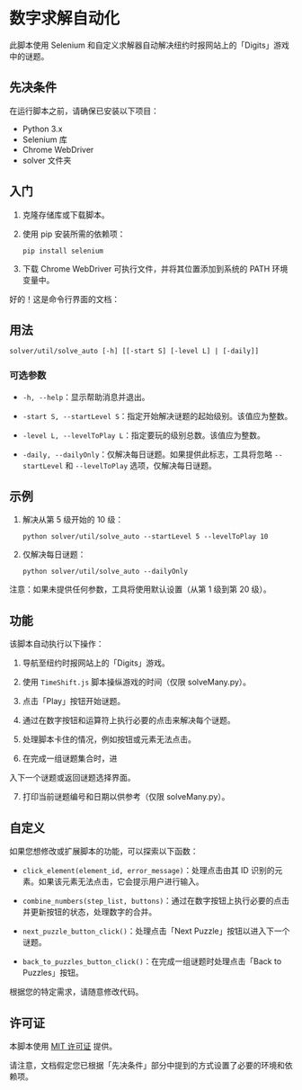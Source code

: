 # 数字求解自动化

此脚本使用 Selenium 和自定义求解器自动解决纽约时报网站上的「Digits」游戏中的谜题。

## 先决条件

在运行脚本之前，请确保已安装以下项目：

- Python 3.x
- Selenium 库
- Chrome WebDriver
- solver 文件夹

## 入门

1. 克隆存储库或下载脚本。
2. 使用 pip 安装所需的依赖项：

   ```shell
   pip install selenium
   ```

3. 下载 Chrome WebDriver 可执行文件，并将其位置添加到系统的 PATH 环境变量中。

好的！这是命令行界面的文档：

## 用法

```plaintext
solver/util/solve_auto [-h] [[-start S] [-level L] | [-daily]]
```

### 可选参数

- `-h, --help`：显示帮助消息并退出。

- `-start S, --startLevel S`：指定开始解决谜题的起始级别。该值应为整数。

- `-level L, --levelToPlay L`：指定要玩的级别总数。该值应为整数。

- `-daily, --dailyOnly`：仅解决每日谜题。如果提供此标志，工具将忽略 `--startLevel` 和 `--levelToPlay` 选项，仅解决每日谜题。

## 示例

1. 解决从第 5 级开始的 10 级：
   ```plaintext
   python solver/util/solve_auto --startLevel 5 --levelToPlay 10
   ```

2. 仅解决每日谜题：
   ```plaintext
   python solver/util/solve_auto --dailyOnly
   ```

注意：如果未提供任何参数，工具将使用默认设置（从第 1 级到第 20 级）。

## 功能

该脚本自动执行以下操作：

1. 导航至纽约时报网站上的「Digits」游戏。

2. 使用 `TimeShift.js` 脚本操纵游戏的时间（仅限 solveMany.py）。

3. 点击「Play」按钮开始谜题。

4. 通过在数字按钮和运算符上执行必要的点击来解决每个谜题。

5. 处理脚本卡住的情况，例如按钮或元素无法点击。

6. 在完成一组谜题集合时，进

入下一个谜题或返回谜题选择界面。

7. 打印当前谜题编号和日期以供参考（仅限 solveMany.py）。

## 自定义

如果您想修改或扩展脚本的功能，可以探索以下函数：

- `click_element(element_id, error_message)`：处理点击由其 ID 识别的元素。如果该元素无法点击，它会提示用户进行输入。

- `combine_numbers(step_list, buttons)`：通过在数字按钮上执行必要的点击并更新按钮的状态，处理数字的合并。

- `next_puzzle_button_click()`：处理点击「Next Puzzle」按钮以进入下一个谜题。

- `back_to_puzzles_button_click()`：在完成一组谜题时处理点击「Back to Puzzles」按钮。

根据您的特定需求，请随意修改代码。

## 许可证

本脚本使用 [MIT 许可证](LICENSE.md) 提供。

请注意，文档假定您已根据「先决条件」部分中提到的方式设置了必要的环境和依赖项。
